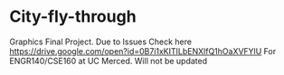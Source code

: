 # City-fly-through
Graphics Final Project. Due to Issues Check here https://drive.google.com/open?id=0B7i1xKITILbENXlfQ1hOaXVFYlU
For ENGR140/CSE160 at UC Merced. Will not be updated
